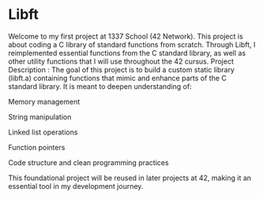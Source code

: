 # Libft
Welcome to my first project at 1337 School (42 Network). This project is about coding a C library of standard functions from scratch. Through Libft, I reimplemented essential functions from the C standard library, as well as other utility functions that I will use throughout the 42 cursus.
Project Description :
The goal of this project is to build a custom static library (libft.a) containing functions that mimic and enhance parts of the C standard library. It is meant to deepen understanding of:

Memory management

String manipulation

Linked list operations

Function pointers

Code structure and clean programming practices

This foundational project will be reused in later projects at 42, making it an essential tool in my development journey.

